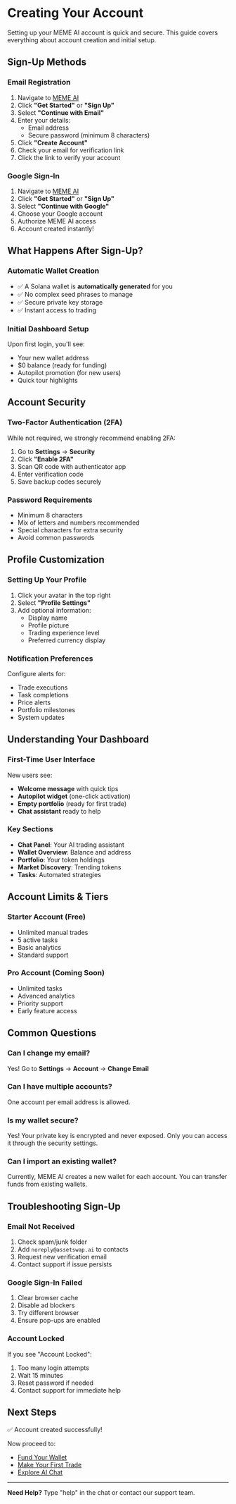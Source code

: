 # Creating Your Account

Setting up your MEME AI account is quick and secure. This guide covers everything about account creation and initial setup.

## Sign-Up Methods

### Email Registration

1. Navigate to [MEME AI](https://meme.assetswap.ai)
2. Click **"Get Started"** or **"Sign Up"**
3. Select **"Continue with Email"**
4. Enter your details:
   - Email address
   - Secure password (minimum 8 characters)
5. Click **"Create Account"**
6. Check your email for verification link
7. Click the link to verify your account

### Google Sign-In

1. Navigate to [MEME AI](https://meme.assetswap.ai)
2. Click **"Get Started"** or **"Sign Up"**
3. Select **"Continue with Google"**
4. Choose your Google account
5. Authorize MEME AI access
6. Account created instantly!

## What Happens After Sign-Up?

### Automatic Wallet Creation
- ✅ A Solana wallet is **automatically generated** for you
- ✅ No complex seed phrases to manage
- ✅ Secure private key storage
- ✅ Instant access to trading

### Initial Dashboard Setup
Upon first login, you'll see:
- Your new wallet address
- $0 balance (ready for funding)
- Autopilot promotion (for new users)
- Quick tour highlights

## Account Security

### Two-Factor Authentication (2FA)
While not required, we strongly recommend enabling 2FA:
1. Go to **Settings** → **Security**
2. Click **"Enable 2FA"**
3. Scan QR code with authenticator app
4. Enter verification code
5. Save backup codes securely

### Password Requirements
- Minimum 8 characters
- Mix of letters and numbers recommended
- Special characters for extra security
- Avoid common passwords

## Profile Customization

### Setting Up Your Profile
1. Click your avatar in the top right
2. Select **"Profile Settings"**
3. Add optional information:
   - Display name
   - Profile picture
   - Trading experience level
   - Preferred currency display

### Notification Preferences
Configure alerts for:
- Trade executions
- Task completions
- Price alerts
- Portfolio milestones
- System updates

## Understanding Your Dashboard

### First-Time User Interface
New users see:
- **Welcome message** with quick tips
- **Autopilot widget** (one-click activation)
- **Empty portfolio** (ready for first trade)
- **Chat assistant** ready to help

### Key Sections
- **Chat Panel**: Your AI trading assistant
- **Wallet Overview**: Balance and address
- **Portfolio**: Your token holdings
- **Market Discovery**: Trending tokens
- **Tasks**: Automated strategies

## Account Limits & Tiers

### Starter Account (Free)
- Unlimited manual trades
- 5 active tasks
- Basic analytics
- Standard support

### Pro Account (Coming Soon)
- Unlimited tasks
- Advanced analytics
- Priority support
- Early feature access

## Common Questions

### Can I change my email?
Yes! Go to **Settings** → **Account** → **Change Email**

### Can I have multiple accounts?
One account per email address is allowed.

### Is my wallet secure?
Yes! Your private key is encrypted and never exposed. Only you can access it through the security settings.

### Can I import an existing wallet?
Currently, MEME AI creates a new wallet for each account. You can transfer funds from existing wallets.

## Troubleshooting Sign-Up

### Email Not Received
1. Check spam/junk folder
2. Add `noreply@assetswap.ai` to contacts
3. Request new verification email
4. Contact support if issue persists

### Google Sign-In Failed
1. Clear browser cache
2. Disable ad blockers
3. Try different browser
4. Ensure pop-ups are enabled

### Account Locked
If you see "Account Locked":
1. Too many login attempts
2. Wait 15 minutes
3. Reset password if needed
4. Contact support for immediate help

## Next Steps

✅ Account created successfully!

Now proceed to:
- [Fund Your Wallet](your-wallet.md)
- [Make Your First Trade](first-trade.md)
- [Explore AI Chat](../core-features/ai-chat.md)

---

**Need Help?** Type "help" in the chat or contact our support team.